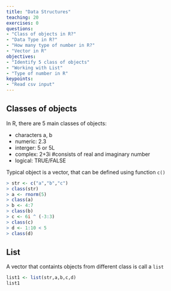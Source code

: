 ```yaml
---
title: "Data Structures"
teaching: 20
exercises: 0
questions:
- "Class of objects in R?"
- "Data Type in R?"
- "How many type of number in R?"
- "Vector in R"
objectives:
- "Identify 5 class of objects"
- "Working with List"
- "Type of number in R"
keypoints:
- "Read csv input"
---
```


## Classes of objects
In R, there are 5 main classes of objects:
* characters a, b
* numeric: 2.3
* interger: 5 or 5L
* complex: 2+3i #consists of real and imaginary number
* logical: TRUE/FALSE

Typical object is a vector, that can be defined using function `c()`

```r
> str <- c("a","b","c")
> class(str)
> a <- rnorm(5)
> class(a)
> b <- 4:7
> class(b)
> c <- 6i ^ (-3:3)
> class(c)
> d <- 1:10 < 5
> class(d)
```

## List
A vector that containts objects from different class is call a `list`

```r
list1 <- list(str,a,b,c,d)
list1
```

